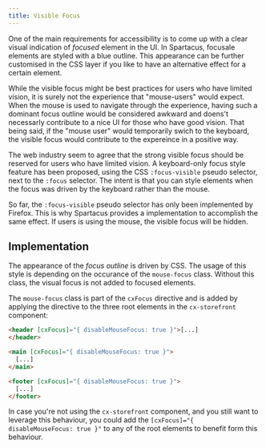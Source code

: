 ```yaml
---
title: Visible Focus
---
```


One of the main requirements for accessibility is to come up with a clear visual indication of _focused_ element in the UI. In Spartacus, focusale elements are styled with a blue outline. This appearance can be further customised in the CSS layer if you like to have an alternative effect for a certain element.

While the visible focus might be best practices for users who have limited vision, it is surely not the experience that "mouse-users" would expect. When the mouse is used to navigate through the experience, having such a dominant focus outline would be considered awkward and doens't necessarly contribute to a nice UI for those who have good vision. That being said, if the "mouse user" would temporarily swich to the keyboard, the visible focus would contribute to the expereince in a positive way. 

The web industry seem to agree that the strong visible focus should be reserved for users who have limited vision. A keyboard-only focus style feature has been proposed, using the CSS `:focus-visible` pseudo selector, next to the `:focus` selector. The intent is that you can style elements when the focus was driven by the keyboard rather than the mouse. 

So far, the `:focus-visible` pseudo selector has only been implemented by Firefox. This is why Spartacus provides a implementation to accomplish the same effect. If users is using the mouse, the visible focus will be hidden. 

## Implementation

The appearance of the _focus outline_ is driven by CSS. The usage of this style is depending on the occurance of the `mouse-focus` class. Without this class, the visual focus is not added to focused elements. 

The `mouse-focus` class is part of the `cxFocus` directive and is added by applying the directive to the three root elements in the `cx-storefront` component:

```html
<header [cxFocus]="{ disableMouseFocus: true }">[...]
</header>

<main [cxFocus]="{ disableMouseFocus: true }">
  [...]
</main>

<footer [cxFocus]="{ disableMouseFocus: true }">
  [...]
</footer>
```

In case you're not using the `cx-storefront` component, and you still want to leverage this behaviour, you could add the `[cxFocus]="{ disableMouseFocus: true }"` to any of the root elements to benefit form this behaviour. 